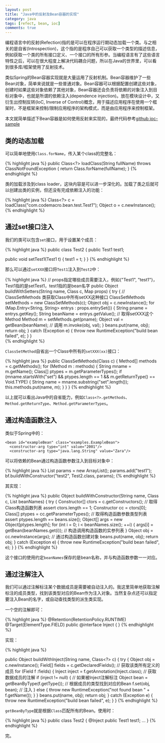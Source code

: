 ```yaml
---
layout: post
title: "Java中的反射及Bean容器的实现"
category: java
tags: [refect, bean, ioc]
comments: true
---
```


编程语言中的反射(Refection)指的是可以在程序运行期动态加载一个类。与之相关的是自省(Introspection)，这个指的是程序自己可以获取一个类型的描述信息，例如获取一个类的所有接口定义、一个接口的所有形参。当编程语言有了这些语言特性之后，可以在很大程度上解决代码耦合问题，所以在Java的世界里，可以看到很多库/框架使用了反射技术。

类似Spring的Bean容器实现就是大量运用了反射机制。Bean容器维护了一些Bean对象，简单来说就是一些普通对象。Bean容器可以根据配置创建这些对象，创建时如果这些对象依赖了其他对象，Bean容器还会负责将依赖的对象注入到目标对象中，也就是所谓的依赖注入(dependence injection)。放在模块设计中，又衍生出控制反转(IoC, Inverse of Control)概念，用于描述应用程序在使用一个框架时，不是框架来控制/限制应用程序的架构模式，而是由应用程序来控制框架。

本文就简单描述下Bean容器是如何使用反射来实现的，最终代码参考[github ioc-sample](https://github.com/kevinlynx/ioc-sample)

## 类的动态加载

可以简单地使用`Class.forName`，传入某个class的完整名：

{% highlight java %}
public Class<?> loadClass(String fullName) throws ClassNotFoundException {
  return Class.forName(fullName);
}
{% endhighlight %}

类的加载涉及到class loader，这块内容是可以进一步深化的。加载了类之后就可以创建出类的实例，但还没有完成依赖注入的功能：

{% highlight java %}
Class<?> c = loadClass("com.codemacro.bean.test.Test1");
Object o = c.newInstance();
{% endhighlight %}
<!-- more -->
## 通过set接口注入

我们的类可以包含`set`接口，用于设置某个成员：

{% highlight java %}
public class Test2 {
  public Test1 test1;
  
  public void setTest1(Test1 t) {
    test1 = t;
  }
}
{% endhighlight %}

那么可以通过`setXXX`接口将`Test1`注入到`Test2`中：

{% highlight java %}
// props指定哪些成员需要注入，例如{"Test1", "test1"}，Test1指的是setTest1，test1指的是bean名字
public Object buildWithSetters(String name, Class<?> c, Map<String, String> props) {
  try {
    // ClassSetMethods 类获取Class<?>中所有setXX这种接口
    ClassSetMethods setMethods = new ClassSetMethods(c);
    Object obj = c.newInstance();
    for (Map.Entry<String, String> entrys : props.entrySet()) {
      String pname = entrys.getKey();
      String beanName = entrys.getValue();
      // 取得setXXX这个Method
      Method m = setMethods.get(pname);
      Object val = getBean(beanName);
      // 调用
      m.invoke(obj, val);
    }
    beans.put(name, obj);
    return obj;
  } catch (Exception e) {
    throw new RuntimeException("build bean failed", e);
  }
}    
{% endhighlight %}

`ClassSetMethod`自省出一个Class中所有的`setXXX(xx)`接口：

{% highlight java %}
public ClassSetMethods(Class<?> c) {
  Method[] methods = c.getMethods();
  for (Method m : methods) {
    String mname = m.getName();
    Class<?>[] ptypes = m.getParameterTypes();
    if (mname.startsWith("set") && ptypes.length == 1 && m.getReturnType() == Void.TYPE) {
      String name = mname.substring("set".length());
      this.methods.put(name, m);
    }
  }
}
{% endhighlight %}

以上就可以看出Java中的自省能力，例如`Class<?>.getMethods`、`Method.getReturnType`、`Method.getParameterTypes`。

## 通过构造函数注入

类似于Spring中的：

    <bean id="exampleBean" class="examples.ExampleBean">
      <constructor-arg type="int" value="2001"/>
      <constructor-arg type="java.lang.String" value="Zara"/>
   </bean>

可以将依赖的Bean通过构造函数参数注入到目标对象中：

{% highlight java %}
List<String> params = new ArrayList<String>();
params.add("test1");
bf.buildWithConstructor("test2", Test2.class, params);
{% endhighlight %}

其实现：

{% highlight java %}
public Object buildWithConstructor(String name, Class<?> c, List<String> beanNames) {
  try {
    Constructor<?>[] ctors = c.getConstructors(); // 取得Class构造函数列表
    assert ctors.length == 1;
    Constructor<?> cc = ctors[0]; 
    Class<?>[] ptypes = cc.getParameterTypes(); // 取得构造函数参数类型列表
    assert ptypes.length == beans.size();
    Object[] args = new Object[ptypes.length];
    for (int i = 0; i < beanNames.size(); ++i) { 
      args[i] = getBean(beanNames.get(i)); // 构造调用构造函数的实参列表
    }
    Object obj = cc.newInstance(args); // 通过构造函数创建对象
    beans.put(name, obj);
    return obj;
  } catch (Exception e) {
    throw new RuntimeException("build bean failed", e);
  }
}
{% endhighlight %}

这个接口的使用约定`beanNames`保存的是bean名称，并与构造函数参数一一对应。

## 通过注解注入

我们可以通过注解标注某个数据成员是需要被自动注入的。我这里简单地获取注解标注的成员类型，找到该类型对应的Bean作为注入对象。当然复杂点还可以指定要注入Bean的名字，或自动查找类型的派生类实现。

一个空的注解即可：

{% highlight java %}
@Retention(RetentionPolicy.RUNTIME)
@Target(ElementType.FIELD)
public @interface Inject {
}
{% endhighlight %}

实现：

{% highlight java %}

public Object buildWithInject(String name, Class<?> c) {
  try {
    Object obj = c.newInstance();
    Field[] fields = c.getDeclaredFields(); // 获取该类所有定义的成员
    for (Field f :fields) {
      Inject inject = f.getAnnotation(Inject.class); // 获取数据成员的注解
      if (inject != null) { // 如果被Inject注解标注
        Object bean = getBeanByType(f.getType()); // 根据成员的类型找到对应的Bean
        f.set(obj, bean); // 注入
      } else {
        throw new RuntimeException("not found bean " + f.getName());
      }
    }
    beans.put(name, obj);
    return obj;
  } catch (Exception e) {
    throw new RuntimeException("build bean failed", e);
  }
}
{% endhighlight %}

`getBeanByType`就是根据`Class`匹配所有的Bean。使用时：

{% highlight java %}
public class Test2 {
  @Inject
  public Test1 test1;
  ...
}
{% endhighlight %}

完。


